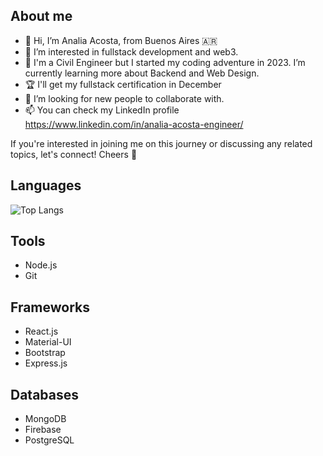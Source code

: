 ## About me
- 👋 Hi, I’m Analia Acosta, from Buenos Aires 🇦🇷
- 👀 I’m interested in fullstack development and web3.
- 🌱 I'm a Civil Engineer but I started my coding adventure in 2023. I’m currently learning more about Backend and Web Design.
- 🏆 I'll get my fullstack certification in December
- 💞️ I’m looking for new people to collaborate with.
- 📫 You can check my LinkedIn profile https://www.linkedin.com/in/analia-acosta-engineer/

If you're interested in joining me on this journey or discussing any related topics, let's connect!
Cheers 👋 

## Languages
![Top Langs](https://github-readme-stats.vercel.app/api/top-langs/?username=analiaacosta2023&layout=compact)

## Tools
- Node.js
- Git

## Frameworks
- React.js
- Material-UI
- Bootstrap
- Express.js

## Databases
- MongoDB
- Firebase
- PostgreSQL

